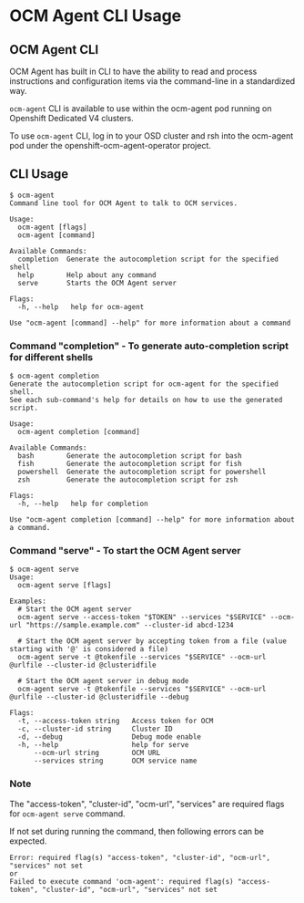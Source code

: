 # OCM Agent CLI Usage

## OCM Agent CLI

OCM Agent has built in CLI to have the ability to read and process instructions and configuration items via the command-line in a standardized way.

`ocm-agent` CLI is available to use within the ocm-agent pod running on Openshift Dedicated V4 clusters.

To use `ocm-agent` CLI, log in to your OSD cluster and rsh into the ocm-agent pod under the openshift-ocm-agent-operator project.

## CLI Usage

```shell
$ ocm-agent 
Command line tool for OCM Agent to talk to OCM services.

Usage:
  ocm-agent [flags]
  ocm-agent [command]

Available Commands:
  completion  Generate the autocompletion script for the specified shell
  help        Help about any command
  serve       Starts the OCM Agent server

Flags:
  -h, --help   help for ocm-agent

Use "ocm-agent [command] --help" for more information about a command
```

### Command "completion" - To generate auto-completion script for different shells

```shell
$ ocm-agent completion
Generate the autocompletion script for ocm-agent for the specified shell.
See each sub-command's help for details on how to use the generated script.

Usage:
  ocm-agent completion [command]

Available Commands:
  bash        Generate the autocompletion script for bash
  fish        Generate the autocompletion script for fish
  powershell  Generate the autocompletion script for powershell
  zsh         Generate the autocompletion script for zsh

Flags:
  -h, --help   help for completion

Use "ocm-agent completion [command] --help" for more information about a command.
```

### Command "serve" - To start the OCM Agent server

```shell
$ ocm-agent serve
Usage:
  ocm-agent serve [flags]

Examples:
  # Start the OCM agent server
  ocm-agent serve --access-token "$TOKEN" --services "$SERVICE" --ocm-url "https://sample.example.com" --cluster-id abcd-1234
  
  # Start the OCM agent server by accepting token from a file (value starting with '@' is considered a file)
  ocm-agent serve -t @tokenfile --services "$SERVICE" --ocm-url @urlfile --cluster-id @clusteridfile
  
  # Start the OCM agent server in debug mode
  ocm-agent serve -t @tokenfile --services "$SERVICE" --ocm-url @urlfile --cluster-id @clusteridfile --debug

Flags:
  -t, --access-token string   Access token for OCM
  -c, --cluster-id string     Cluster ID
  -d, --debug                 Debug mode enable
  -h, --help                  help for serve
      --ocm-url string        OCM URL
      --services string       OCM service name
```

### Note

The "access-token", "cluster-id", "ocm-url", "services" are required flags for  `ocm-agent serve` command.

If not set during running the command, then following errors can be expected.

```shell
Error: required flag(s) "access-token", "cluster-id", "ocm-url", "services" not set
or
Failed to execute command 'ocm-agent': required flag(s) "access-token", "cluster-id", "ocm-url", "services" not set
```

